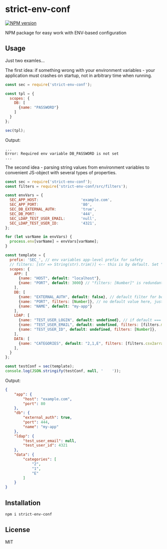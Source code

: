 strict-env-conf
===============

[![NPM version][npm-image]][npm-url]

NPM package for easy work with ENV-based configuration

Usage
-----

Just two examles...

The first idea: if something wrong with your environment variables - your application must crashes 
on startup, not in arbitrary time when running.

```javascript
const sec = require('strict-env-conf');

const tpl = {
  scopes: {
    DB: [
      {name: "PASSWORD"}
    ]
  }
};

sec(tpl);
```

Output:

```
...
Error: Required env variable DB_PASSWORD is not set
...
```

The second idea - parsing string values from environment variables to convenient JS-object with several
types of properties.  

```javascript
const sec = require('strict-env-conf');
const filters = require('strict-env-conf/src/filters');

const envVars = {
  SEC_APP_HOST:                   'example.com',
  SEC_APP_PORT:                   '80',
  SEC_DB_EXTERNAL_AUTH:           'true',
  SEC_DB_PORT:                    '444',
  SEC_LDAP_TEST_USER_EMAIL:       'null',
  SEC_LDAP_TEST_USER_ID:          '4321',
};

for (let varName in envVars) {
  process.env[varName] = envVars[varName];
}

const template = {
  prefix: 'SEC_', // env variables app-level prefix for safety
  // filters: [str => String(str).trim()] <-- this is by default. Set "filters: []" to avoid this behavior.
  scopes: {
    APP: [
      {name: "HOST", default: "localhost"},
      {name: "PORT", default: 3000} // "filters: [Number]" is redundant here, Number is default filter if (typeof default === 'number')
    ],
    DB: [
      {name: "EXTERNAL_AUTH", default: false}, // default filter for boolean types works with "0", "1", "true", "false"
      {name: "PORT", filters: [Number]}, // no default value here, just the Number filter - the variable is required 
      {name: "NAME", default: "my-app"}
    ],
    LDAP: [
      {name: "TEST_USER_LOGIN", default: undefined}, // if default === undefined - you must check in your application code what conf object have this property
      {name: "TEST_USER_EMAIL", default: undefined, filters: [filters.maybeNull]},
      {name: "TEST_USER_ID", default: undefined, filters: [Number]},
    ],
    DATA: [
      {name: "CATEGORIES", default: "2,1,E", filters: [filters.csv2array]}, // you also can use your own filters. Filter function example: stringValue => 'MY_' + stringValue 
    ],
  }
};

const testConf = sec(template);
console.log(JSON.stringify(testConf, null, '    '));
```

Output:

```json
{
    "app": {
        "host": "example.com",
        "port": 80
    },
    "db": {
        "external_auth": true,
        "port": 444,
        "name": "my-app"
    },
    "ldap": {
        "test_user_email": null,
        "test_user_id": 4321
    },
    "data": {
        "categories": [
            "2",
            "1",
            "E"
        ]
    }
}
``` 

Installation
------------

```bash
npm i strict-env-conf
```

License
-------

MIT

[npm-image]: https://img.shields.io/npm/v/strict-env-conf.svg
[npm-url]: https://www.npmjs.com/package/strict-env-conf
